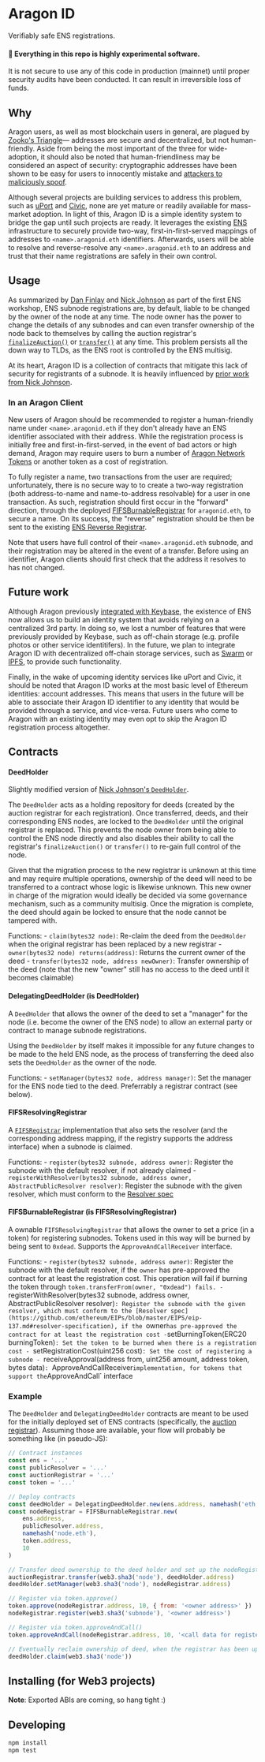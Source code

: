 # Aragon ID

Verifiably safe ENS registrations.

#### 🚨 Everything in this repo is highly experimental software.

It is not secure to use any of this code in production (mainnet) until proper security audits have
been conducted. It can result in irreversible loss of funds.

## Why

Aragon users, as well as most blockchain users in general, are plagued by [Zooko's Triangle](https://en.wikipedia.org/wiki/Zooko%27s_triangle)—
addresses are secure and decentralized, but not human-friendly. Aside from being the most important
of the three for wide-adoption, it should also be noted that human-friendliness may be considered an
aspect of security: cryptographic addresses have been shown to be easy for users to innocently
mistake and [attackers to maliciously spoof](https://blog.gridplus.io/hardware-wallet-vulnerabilities-f20688361b88).

Although several projects are building services to address this problem, such as [uPort](https://www.uport.me/)
and [Civic](https://www.civic.com/), none are yet mature or readily available for mass-market
adoption. In light of this, Aragon ID is a simple identity system to bridge the gap until such
projects are ready. It leverages the existing [ENS](https://ens.domains/) infrastructure to securely
provide two-way, first-in-first-served mappings of addresses to `<name>.aragonid.eth` identifiers.
Afterwards, users will be able to resolve and reverse-resolve any `<name>.aragonid.eth` to an
address and trust that their name registrations are safely in their own control.

## Usage

As summarized by [Dan Finlay](https://medium.com/@danfinlay/the-future-of-ens-subdomain-markets-e5b7d98a18d3)
and [Nick Johnson](https://medium.com/the-ethereum-name-service/results-of-the-first-ens-workshop-ab5e8d39fb79)
as part of the first ENS workshop, ENS subnode registrations are, by default, liable to be changed
by the owner of the node at any time. The node owner has the power to change the details of any
subnodes and can even transfer ownership of the node back to themselves by calling the auction
registrar's [`finalizeAuction()`](https://github.com/ethereum/ens/blob/master/contracts/HashRegistrarSimplified.sol#L458)
or [`transfer()`](https://github.com/ethereum/ens/blob/master/contracts/HashRegistrarSimplified.sol#L475)
at any time. This problem persists all the down way to TLDs, as the ENS root is controlled by the
ENS multisig.

At its heart, Aragon ID is a collection of contracts that mitigate this lack of security for
registrants of a subnode. It is heavily influenced by [prior work from Nick Johnson](https://gist.github.com/Arachnid/3acaf6ed437ee79e8e894b2ce5e82441).

### In an Aragon Client

New users of Aragon should be recommended to register a human-friendly name under
`<name>.aragonid.eth` if they don't already have an ENS identifier associated with their address.
While the registration process is initially free and first-in-first-served, in the event of bad
actors or high demand, Aragon may require users to burn a number of [Aragon Network Tokens](https://github.com/aragon/aragon-network-token)
or another token as a cost of registration.

To fully register a name, two transactions from the user are required; unfortunately, there is no
secure way to to create a two-way registration (both address-to-name and name-to-address resolvable)
for a user in one transaction. As such, registration should first occur in the "forward" direction,
through the deployed [FIFSBurnableRegistrar](#fifsburnableregistrar-is-fifsresolvingregistrar) for
`aragonid.eth`, to secure a name. On its success, the "reverse" registration should be then be sent
to the existing [ENS Reverse Registrar](http://docs.ens.domains/en/latest/userguide.html#reverse-name-resolution).

Note that users have full control of their `<name>.aragonid.eth` subnode, and their registration may
be altered in the event of a transfer. Before using an identifier, Aragon clients should first check
that the address it resolves to has not changed.

## Future work

Although Aragon previously [integrated with Keybase](https://blog.aragon.one/how-aragon-approaches-identity-and-the-ethereum-keybase-resolver-d548133e4a26),
the existence of ENS now allows us to build an identity system that avoids relying on a centralized
3rd party. In doing so, we lost a number of features that were previously provided by Keybase, such
as off-chain storage (e.g. profile photos or other service identitifers). In the future, we plan to
integrate Aragon ID with decentralized off-chain storage services, such as [Swarm](https://github.com/ethersphere/swarm)
or [IPFS](https://ipfs.io/), to provide such functionality.

Finally, in the wake of upcoming identity services like uPort and Civic, it should be noted that
Aragon ID works at the most basic level of Ethereum identities: account addresses. This means that
users in the future will be able to associate their Aragon ID identifier to any identity that would
be provided through a service, and vice-versa. Future users who come to Aragon with an existing
identity may even opt to skip the Aragon ID registration process altogether.

## Contracts

#### DeedHolder

Slightly modified version of [Nick Johnson's `DeedHolder`](https://gist.github.com/Arachnid/3acaf6ed437ee79e8e894b2ce5e82441).

The `DeedHolder` acts as a holding repository for deeds (created by the auction registrar for each
registration). Once transferred, deeds, and their corresponding ENS nodes, are locked to the
`DeedHolder` until the original registrar is replaced. This prevents the node owner from being able
to control the ENS node directly and also disables their ability to call the registrar's
`finalizeAuction()` or `transfer()` to re-gain full control of the node.

Given that the migration process to the new registrar is unknown at this time and may require
multiple operations, ownership of the deed will need to be transferred to a contract whose logic is
likewise unknown. This new owner in charge of the migration would ideally be decided via some
governance mechanism, such as a community multisig. Once the migration is complete, the deed should
again be locked to ensure that the node cannot be tampered with.

Functions:
    - `claim(bytes32 node)`: Re-claim the deed from the `DeedHolder` when the original registrar has
      been replaced by a new registrar
    - `owner(bytes32 node) returns(address)`: Returns the current owner of the deed
    - `transfer(bytes32 node, address newOwner)`: Transfer ownership of the deed (note that the
      new "owner" still has no access to the deed until it becomes claimable)

#### DelegatingDeedHolder (is DeedHolder)

A `DeedHolder` that allows the owner of the deed to set a "manager" for the node (i.e. become the
owner of the ENS node) to allow an external party or contract to manage subnode registrations.

Using the `DeedHolder` by itself makes it impossible for any future changes to be made to the held
ENS node, as the process of transferring the deed also sets the `DeedHolder` as the owner of the
node.

Functions:
    - `setManager(bytes32 node, address manager)`: Set the manager for the ENS node tied to the
      deed. Preferrably a registrar contract (see below).

#### FIFSResolvingRegistrar

A [`FIFSRegistrar`](https://github.com/ethereum/ens/blob/master/contracts/FIFSRegistrar.sol)
implementation that also sets the resolver (and the corresponding address mapping, if the registry
supports the address interface) when a subnode is claimed.

Functions:
    - `register(bytes32 subnode, address owner)`: Register the subnode with the default resolver, if
      not already claimed
    - `registerWithResolver(bytes32 subnode, address owner, AbstractPublicResolver resolver)`:
      Register the subnode with the given resolver, which must conform to the [Resolver spec](https://github.com/ethereum/EIPs/blob/master/EIPS/eip-137.md#resolver-specification)

#### FIFSBurnableRegistrar (is FIFSResolvingRegistrar)

A ownable `FIFSResolvingRegistrar` that allows the owner to set a price (in a token) for registering
subnodes. Tokens used in this way will be burned by being sent to `0xdead`. Supports the
`ApproveAndCallReceiver` interface.

Functions:
    - `register(bytes32 subnode, address owner)`: Register the subnode with the default resolver, if
      the `owner` has pre-approved the contract for at least the registration cost. This operation
      will fail if burning the token through `token.transferFrom(owner, "0xdead") fails.
    - `registerWithResolver(bytes32 subnode, address owner, AbstractPublicResolver resolver)`:
      Register the subnode with the given resolver, which must conform to the [Resolver spec](https://github.com/ethereum/EIPs/blob/master/EIPS/eip-137.md#resolver-specification),
      if the `owner` has pre-approved the contract for at least the registration cost
    - `setBurningToken(ERC20 burningToken)`: Set the token to be burned when there is a registration
      cost
    - `setRegistrationCost(uint256 cost)`: Set the cost of registering a subnode
    - `receiveApproval(address from, uint256 amount, address token, bytes data)`:
      `ApproveAndCallReceiver` implementation, for tokens that support the `ApproveAndCall`
      interface

### Example

The `DeedHolder` and `DelegatingDeedHolder` contracts are meant to be used for the initially
deployed set of ENS contracts (specifically, the [auction registrar](https://github.com/ethereum/ens/blob/master/contracts/HashRegistrarSimplified.sol#L103)).
Assuming those are available, your flow will probably be something like (in pseudo-JS):

```js
// Contract instances
const ens = '...'
const publicResolver = '...'
const auctionRegistrar = '...'
const token = '...'

// Deploy contracts
const deedHolder = DelegatingDeedHolder.new(ens.address, namehash('eth'))
const nodeRegistrar = FIFSBurnableRegistrar.new(
    ens.address,
    publicResolver.address,
    namehash('node.eth'),
    token.address,
    10
)

// Transfer deed ownership to the deed holder and set up the nodeRegistrar as the manager
auctionRegistrar.transfer(web3.sha3('node'), deedHolder.address)
deedHolder.setManager(web3.sha3('node'), nodeRegistrar.address)

// Register via token.approve()
token.approve(nodeRegistrar.address, 10, { from: '<owner address>' })
nodeRegistrar.register(web3.sha3('subnode'), '<owner address>')

// Register via token.approveAndCall()
token.approveAndCall(nodeRegistrar.address, 10, '<call data for register(bytes32,address)>')

// Eventually reclaim ownership of deed, when the registrar has been updated
deedHolder.claim(web3.sha3('node'))
```

## Installing (for Web3 projects)

**Note**: Exported ABIs are coming, so hang tight :)

## Developing

```sh
npm install
npm test
```
